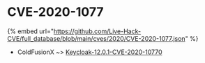 # CVE-2020-1077
{% embed url="https://github.com/Live-Hack-CVE/full_database/blob/main/cves/2020/CVE-2020-1077.json" %}

* ColdFusionX ~> [Keycloak-12.0.1-CVE-2020-10770](https://www.alice-snow.ru/2020/database/cve-2020-1077/keycloak-12.0.1-cve-2020-10770-coldfusionx)